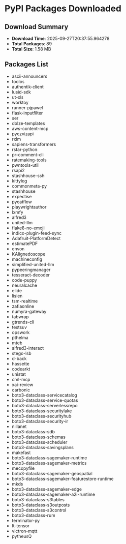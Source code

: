 # PyPI Packages Downloaded

## Download Summary
- **Download Time**: 2025-09-27T20:37:55.964278
- **Total Packages**: 89
- **Total Size**: 1.58 MB

## Packages List
- ascii-announcers
- toolos
- authentik-client
- lusid-sdk
- ut-xls
- worktoy
- runner-pjpawel
- flask-inputfilter
- ser
- dolze-templates
- aws-content-mcp
- pyezvizapi
- rxlm
- sapiens-transformers
- rstar-python
- pr-comment-cli
- ratemaking-tools
- pwntools-util
- rsapi2
- stashhouse-ssh
- kittylog
- commonmeta-py
- stashhouse
- expectise
- pycatflow
- playwrightauthor
- lxmfy
- alfred3
- united-llm
- flake8-no-emoji
- indico-plugin-feed-sync
- Adafruit-PlatformDetect
- estimatePDF
- envon
- KAlignedoscope
- machineconfig
- simplified-united-llm
- pypeeringmanager
- tesseract-decoder
- code-puppy
- neuralcache
- elide
- lisien
- tsm-realtime
- zafiaonline
- numyra-gateway
- tabwrap
- gtrends-cli
- testsuv
- opswork
- pthelma
- mteb
- alfred3-interact
- stego-lsb
- d-back
- hassette
- codearkt
- unistat
- cml-mcp
- xai-review
- carbonic
- boto3-dataclass-servicecatalog
- boto3-dataclass-service-quotas
- boto3-dataclass-serverlessrepo
- boto3-dataclass-securitylake
- boto3-dataclass-securityhub
- boto3-dataclass-security-ir
- nillanet
- boto3-dataclass-sdb
- boto3-dataclass-schemas
- boto3-dataclass-scheduler
- boto3-dataclass-savingsplans
- makefast
- boto3-dataclass-sagemaker-runtime
- boto3-dataclass-sagemaker-metrics
- mecopyfile
- boto3-dataclass-sagemaker-geospatial
- boto3-dataclass-sagemaker-featurestore-runtime
- mkds
- boto3-dataclass-sagemaker-edge
- boto3-dataclass-sagemaker-a2i-runtime
- boto3-dataclass-s3tables
- boto3-dataclass-s3outposts
- boto3-dataclass-s3control
- boto3-dataclass-rum
- terminator-py
- lt-tensor
- victron-mqtt
- pytheusQ
